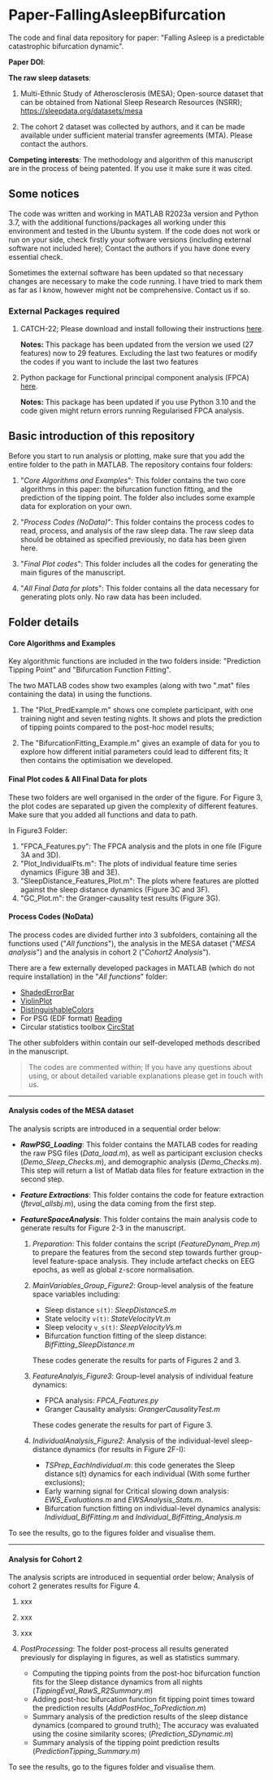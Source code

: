 # Paper-FallingAsleepBifurcation
 The code and final data repository for paper: "Falling Asleep is a predictable catastrophic bifurcation dynamic".

**Paper DOI**:

**The raw sleep datasets**:

1. Multi-Ethnic Study of Atherosclerosis (MESA); Open-source dataset that can be obtained from National Sleep Research Resources (NSRR); https://sleepdata.org/datasets/mesa 

2. The cohort 2 dataset was collected by authors, and it can be made available under sufficient material transfer agreements (MTA). Please contact the authors.

**Competing interests**:
The methodology and algorithm of this manuscript are in the process of being patented. If you use it make sure it was cited.

## Some notices
The code was written and working in MATLAB R2023a version and Python 3.7, with the additional functions/packages all working under this environment and tested in the Ubuntu system. If the code does not work or run on your side, check firstly your software versions (including external software not included here); Contact the authors if you have done every essential check.

Sometimes the external software has been updated so that necessary changes are necessary to make the code running. I have tried to mark them as far as I know, however might not be comprehensive. Contact us if so.

### External Packages required

1. CATCH-22; Please download and install following their instructions [here](https://github.com/DynamicsAndNeuralSystems/catch22).

   **Notes:** This package has been updated from the version we used (27 features) now to 29 features. Excluding the last two features or modify the codes if you want to include the last two features
2. Python package for Functional principal component analysis (FPCA) [here](https://fda.readthedocs.io/en/latest/).

	**Notes:** This package has been updated if you use Python 3.10 and the code given might return errors running Regularised FPCA analysis.

## Basic introduction of this repository

Before you start to run analysis or plotting, make sure that you add the entire folder to the path in MATLAB. The repository contains four folders:

1. "*Core Algorithms and Examples*": This folder contains the two core algorithms in this paper: the bifurcation function fitting, and the prediction of the tipping point. The folder also includes some example data for exploration on your own.

2. "*Process Codes (NoData)*": This folder contains the process codes to read, process, and analysis of the raw sleep data. The raw sleep data should be obtained as specified previously, no data has been given here.

3.  "*Final Plot codes*": This folder includes all the codes for generating the main figures of the manuscript.

4. "*All Final Data for plots*": This folder contains all the data necessary for generating plots only. No raw data has been included. 

## Folder details

#### Core Algorithms and Examples

Key algorithmic functions are included in the two folders inside: "Prediction Tipping Point" and "Bifurcation Function Fitting".

The two MATLAB codes show two examples (along with two ".mat" files containing the data) in using the functions.

1. The "Plot_PredExample.m" shows one complete participant, with one training night and seven testing nights. It shows and plots the prediction of tipping points compared to the post-hoc model results;

2. The "BifurcationFitting_Example.m" gives an example of data for you to explore how different initial parameters could lead to different fits; It then contains the optimisation we developed.

#### Final Plot codes & All Final Data for plots

These two folders are well organised in the order of the figure. For Figure 3, the plot codes are separated up given the complexity of different features. Make sure that you added all functions and data to path.

In Figure3 Folder:

1. "FPCA_Features.py": The FPCA analysis and the plots in one file (Figure 3A and 3D).
2. "Plot_IndividualFts.m": The plots of individual feature time series dynamics (Figure 3B and 3E).
3. "SleepDistance\_Features_Plot.m": The plots where features are plotted against the sleep distance dynamics (Figure 3C and 3F).
4. "GC_Plot.m": the Granger-causality test results (Figure 3G).

#### Process Codes (NoData)

The process codes are divided further into 3 subfolders, containing all the functions used ("*All functions*"), the analysis in the MESA dataset ("*MESA analysis*") and the analysis in cohort 2 ("*Cohort2 Analysis*"). 

There are a few externally developed packages in MATLAB (which do not require installation) in the "*All functions*" folder:

* [ShadedErrorBar](https://uk.mathworks.com/matlabcentral/fileexchange/26311-raacampbell-shadederrorbar)
* [ViolinPlot](https://github.com/bastibe/Violinplot-Matlab)
* [DistinguishableColors](https://www.mathworks.com/matlabcentral/fileexchange/29702-generate-maximally-perceptually-distinct-colors#functions_tab)
* For PSG (EDF format) [Reading](https://www.edfplus.info/downloads/index.html)
* Circular statistics toolbox [CircStat](https://uk.mathworks.com/matlabcentral/fileexchange/10676-circular-statistics-toolbox-directional-statistics)

The other subfolders within contain our self-developed methods described in the manuscript.

> The codes are commented within; If you have any questions about using, or about detailed variable explanations please get in touch with us.

----
#### Analysis codes of the MESA dataset

The analysis scripts are introduced in a sequential order below:

* ***RawPSG_Loading***: This folder contains the MATLAB codes for reading the raw PSG files (*Data_load.m*), as well as participant exclusion checks (*Demo\_Sleep_Checks.m*), and demographic analysis (*Demo_Checks.m*). This step will return a list of Matlab data files for feature extraction in the second step.

* ***Feature Extractions***: This folder contains the code for feature extraction (*fteval_allsbj.m*), using the data coming from the first step.

* ***FeatureSpaceAnalysis***: This folder contains the main analysis code to generate results for Figure 2-3 in the manuscript.
	1. *Preparation*: This folder contains the script (*FeatureDynam_Prep.m*) to prepare the features from the second step towards further group-level feature-space analysis. They include artefact checks on EEG epochs, as well as global z-score normalisation.
	2. *MainVariables\_Group_Figure2*: Group-level analysis of the feature space variables including:
		* Sleep distance `s(t)`: *_SleepDistanceS.m_*
		* State velocity `v(t)`: *_StateVelocityVt.m_*
		* Sleep velocity `v_s(t)`: *_SleepVelocityVs.m_*
		* Bifurcation function fitting of the sleep distance: *_BifFitting\_SleepDistance.m_*
	
		These codes generate the results for parts of Figures 2 and 3.
	
	3. *FeatureAnalyis_Figure3*: Group-level analysis of individual feature dynamics:
	   * FPCA analysis: *_FPCA\_Features.py_*
	   * Granger Causality analysis: *_GrangerCausalityTest.m_*
	   
	   These codes generate the results for part of Figure 3. 
	4. *IndividualAnalysis_Figure2*: Analysis of the individual-level sleep-distance dynamics (for results in Figure 2F-I):
		* *TSPrep_EachIndividual.m*: this code generates the Sleep distance s(t) dynamics for each individual (With some further exclusions);
		* Early warning signal for Critical slowing down analysis: *_EWS\_Evaluations.m_* and *_EWSAnalysis\_Stats.m_*.
		* Bifurcation function fitting on individual-level dynamics analysis: *_Individual\_BifFitting.m_* and *_Individual\_BifFitting\_Analysis.m_*

To see the results, go to the figures folder and visualise them.


-----
#### Analysis for Cohort 2

The analysis scripts are introduced in sequential order below; Analysis of cohort 2 generates results for Figure 4. 

1. xxx

2. xxx

3. xxx

4. *PostProcessing*: The folder post-process all results generated previously for displaying in figures, as well as statistics summary.
	
	* Computing the tipping points from the post-hoc bifurcation function fits for the Sleep distance dynamics from all nights (*_TippingEval\_RawS\_R2Summary.m_*)
	* Adding post-hoc bifurcation function fit tipping point times toward the prediction results (*_AddPostHoc\_ToPrediction.m_*)
	* Summary analysis of the prediction results of the sleep distance dynamics (compared to ground truth); The accuracy was evaluated using the cosine similarity scores; (*_Prediction\_SDynamic.m_*)
	* Summary analysis of the tipping point prediction results (*_PredictionTipping\_Summary.m_*)

To see the results, go to the figures folder and visualise them.

	

















